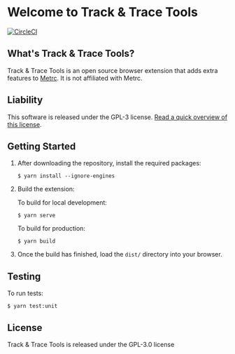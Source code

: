 # Welcome to Track & Trace Tools

[![CircleCI](https://dl.circleci.com/status-badge/img/gh/msfrisbie/track-trace-tools/tree/master.svg?style=svg)](https://dl.circleci.com/status-badge/redirect/gh/msfrisbie/track-trace-tools/tree/master)

## What's Track & Trace Tools?

Track & Trace Tools is an open source browser extension that adds extra features to [Metrc](https://www.metrc.com). It is not affiliated with Metrc.

## Liability

This software is released under the GPL-3 license. [Read a quick overview of this license](https://www.gnu.org/licenses/gpl-3.0.txt).

## Getting Started

1.  After downloading the repository, install the required packages:

        $ yarn install --ignore-engines

2.  Build the extension:

    To build for local development:

        $ yarn serve

    To build for production:

        $ yarn build

3.  Once the build has finished, load the `dist/` directory into your browser.

## Testing

To run tests:

    $ yarn test:unit

## License

Track & Trace Tools is released under the GPL-3.0 license
